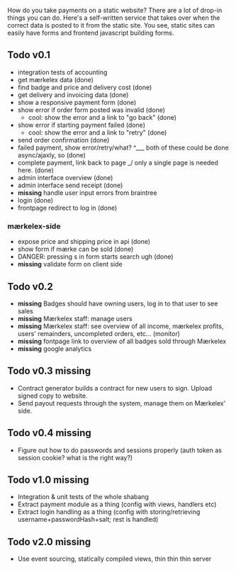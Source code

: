 How do you take payments on a static website?
There are a lot of drop-in things you can do.
Here's a self-written service that takes over when the correct data is posted to it from the static site.
You see, static sites can easily have forms and frontend javascript building forms.

## Todo v0.1

- integration tests of accounting
- get mærkelex data (done)
- find badge and price and delivery cost (done)
- get delivery and invoicing data (done)
- show a responsive payment form (done)
- show error if order form posted was invalid (done)
  - cool: show the error and a link to "go back" (done)
- show error if starting payment failed (done)
  - cool: show the error and a link to "retry" (done)
- send order confirmation (done)
- failed payment, show error/retry/what? ^\___ both of these could be done async/ajaxly, so (done)
- complete payment, link back to page    _/    only a single page is needed here.           (done)
- admin interface overview (done)
- admin interface send receipt (done)
- **missing** handle user input errors from braintree
- login (done)
- frontpage redirect to log in (done)

### mærkelex-side

- expose price and shipping price in api (done)
- show form if mærke can be sold (done)
- DANGER: pressing s in form starts search ugh (done)
- **missing** validate form on client side

## Todo v0.2

- **missing** Badges should have owning users, log in to that user to see sales
- **missing** Mærkelex staff: manage users
- **missing** Mærkelex staff: see overview of all income, mærkelex profits, users' remainders,
  uncompleted orders, etc... (monitor)
- **missing** fontpage link to overview of all badges sold through Mærkelex
- **missing** google analytics

## Todo v0.3 **missing**

- Contract generator builds a contract for new users to sign. Upload signed copy to website.
- Send payout requests through the system, manage them on Mærkelex' side.

## Todo v0.4 **missing**

- Figure out how to do passwords and sessions properly (auth token as session cookie? what is the right way?)

## Todo v1.0 **missing**

- Integration & unit tests of the whole shabang
- Extract payment module as a thing (config with views, handlers etc)
- Extract login handling as a thing (config with storing/retrieving username+passwordHash+salt; rest is handled)

## Todo v2.0 **missing**

- Use event sourcing, statically compiled views, thin thin thin server
